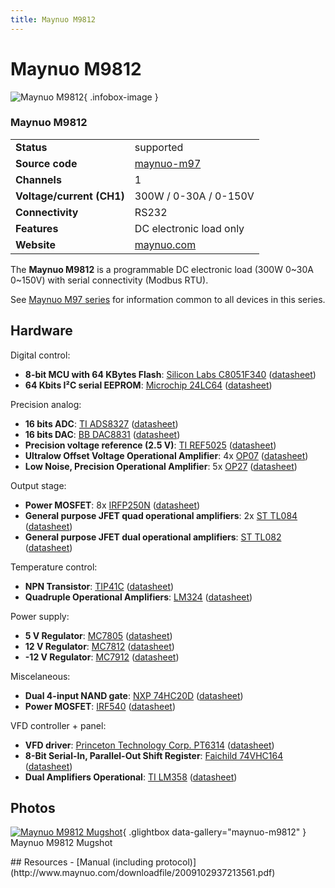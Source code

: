 ```yaml
---
title: Maynuo M9812
---
```


# Maynuo M9812

<div class="infobox" markdown>

![Maynuo M9812](./img/Maynuo_m9812_mugshot.png){ .infobox-image }

### Maynuo M9812

| | |
|---|---|
| **Status** | supported |
| **Source code** | [maynuo-m97](https://github.com/OpenTraceLab/OpenTraceCapture/tree/main/src/hardware/maynuo-m97) |
| **Channels** | 1 |
| **Voltage/current (CH1)** | 300W / 0-30A / 0-150V |
| **Connectivity** | RS232 |
| **Features** | DC electronic load only |
| **Website** | [maynuo.com](http://www.maynuo.com/english/pro.asp?tid=98) |

</div>

The **Maynuo M9812** is a programmable DC electronic load (300W 0~30A 0~150V) with serial connectivity (Modbus RTU).

See [Maynuo M97 series](https://sigrok.org/wiki/Maynuo_M97_series) for information common to all devices in this series.

## Hardware

Digital control:

- **8-bit MCU with 64 KBytes Flash**: [Silicon Labs C8051F340](http://www.silabs.com/products/mcu/8-bit/c8051f32x-f34x/Pages/c8051f32x-f34x.aspx) ([datasheet](http://www.silabs.com/Support%20Documents/TechnicalDocs/C8051F34x.pdf))
- **64 Kbits I²C serial EEPROM**: [Microchip 24LC64](http://www.microchip.com/wwwproducts/Devices.aspx?dDocName=en010831) ([datasheet](http://ww1.microchip.com/downloads/en/DeviceDoc/21189T.pdf))

Precision analog:

- **16 bits ADC**: [TI ADS8327](http://www.ti.com/product/ads8327) ([datasheet](http://www.ti.com/lit/ds/symlink/ads8327.pdf))
- **16 bits DAC**: [BB DAC8831](http://www.ti.com/product/dac8831) ([datasheet](http://www.ti.com/lit/ds/symlink/dac8831.pdf))
- **Precision voltage reference (2.5 V)**: [TI REF5025](http://www.ti.com/product/ref5025) ([datasheet](http://www.ti.com/lit/ds/symlink/ref5025.pdf))
- **Ultralow Offset Voltage Operational Amplifier**: 4x [OP07](http://www.analog.com/en/products/amplifiers/operational-amplifiers/high-voltage-amplifiers-greaterthanequalto-12v/op07.html) ([datasheet](http://www.analog.com/media/en/technical-documentation/data-sheets/OP07.pdf))
- **Low Noise, Precision Operational Amplifier**: 5x [OP27](http://www.analog.com/en/products/amplifiers/operational-amplifiers/high-voltage-amplifiers-greaterthanequalto-12v/op27.html) ([datasheet](http://www.analog.com/media/en/technical-documentation/data-sheets/OP27.pdf))

Output stage:

- **Power MOSFET**: 8x [IRFP250N](http://www.irf.com/part/_/A~IRFP250N) ([datasheet](http://www.irf.com/product-info/datasheets/data/irfp250n.pdf))
- **General purpose JFET quad operational amplifiers**: 2x [ST TL084](http://www.st.com/web/catalog/sense_power/FM123/SC61/SS1378/PF65359) ([datasheet](http://www.st.com/web/en/resource/technical/document/datasheet/CD00000493.pdf))
- **General purpose JFET dual operational amplifiers**: [ST TL082](http://www.st.com/web/en/catalog/sense_power/FM1965/SC1942/PF65358) ([datasheet](http://www.st.com/st-web-ui/static/active/en/resource/technical/document/datasheet/CD00000492.pdf))

Temperature control:

- **NPN Transistor**: [TIP41C](https://www.fairchildsemi.com/products/discretes/bipolar-transistors/high-power-bjts/TIP41C.html) ([datasheet](https://www.fairchildsemi.com/datasheets/TI/TIP41C.pdf))
- **Quadruple Operational Amplifiers**: [LM324](http://www.ti.com/product/lm324) ([datasheet](http://www.ti.com/lit/ds/symlink/lm324.pdf))

Power supply:

- **5 V Regulator**: [MC7805](http://www.onsemi.com/PowerSolutions/product.do?id=MC7805) ([datasheet](http://www.onsemi.com/pub_link/Collateral/MC7800-D.PDF))
- **12 V Regulator**: [MC7812](http://www.onsemi.com/PowerSolutions/product.do?id=MC7812) ([datasheet](http://www.onsemi.com/pub_link/Collateral/MC7800-D.PDF))
- **-12 V Regulator**: [MC7912](http://www.onsemi.com/PowerSolutions/product.do?id=MC7912) ([datasheet](http://www.onsemi.com/pub_link/Collateral/MC7800-D.PDF))

Miscelaneous:

- **Dual 4-input NAND gate**: [NXP 74HC20D](http://www.nxp.com/products/logic/gates/nand_gates/74HC20D.html) ([datasheet](http://www.nxp.com/documents/data_sheet/74HC_HCT20.pdf))
- **Power MOSFET**: [IRF540](http://www.irf.com/part/_/A~IRF540N) ([datasheet](http://www.irf.com/product-info/datasheets/data/irf540npbf.pdf))

VFD controller + panel:

- **VFD driver**: [Princeton Technology Corp. PT6314](http://www.princeton.com.tw/en-us/products/displaydriveric/charactervfddrivercontrolleric.aspx) ([datasheet](http://www.princeton.com.tw/Portals/0/Product/PT6314.pdf))
- **8-Bit Serial-In, Parallel-Out Shift Register**: [Faichild 74VHC164](https://www.fairchildsemi.com/products/logic/flip-flops-latches-registers/registers/74VHC164.html) ([datasheet](https://www.fairchildsemi.com/datasheets/74/74VHC164.pdf))
- **Dual Amplifiers Operational**: [TI LM358](http://www.ti.com/product/LM358) ([datasheet](http://www.ti.com/lit/ds/symlink/lm358.pdf))

## Photos

<div class="photo-grid" markdown>

[![Maynuo M9812 Mugshot](./img/Maynuo_m9812_mugshot.png)](./img/Maynuo_m9812_mugshot.png "Maynuo M9812 Mugshot"){ .glightbox data-gallery="maynuo-m9812" }
<span class="caption">Maynuo M9812 Mugshot</span>

</div>
## Resources
- [Manual (including protocol)](http://www.maynuo.com/downloadfile/2009102937213561.pdf)


